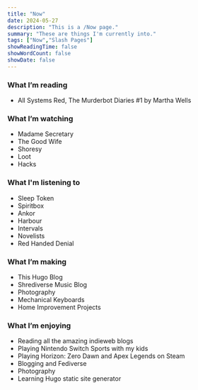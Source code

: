 ```yaml
---
title: "Now"
date: 2024-05-27
description: "This is a /Now page."
summary: "These are things I'm currently into."
tags: ["Now","Slash Pages"]
showReadingTime: false
showWordCount: false
showDate: false
---
```

### What I’m reading

- All Systems Red, The Murderbot Diaries #1 by Martha Wells

### What I’m watching

- Madame Secretary
- The Good Wife
- Shoresy
- Loot
- Hacks

### What I'm listening to

- Sleep Token
- Spiritbox
- Ankor
- Harbour
- Intervals
- Novelists
- Red Handed Denial

### What I’m making

- This Hugo Blog
- Shrediverse Music Blog
- Photography
- Mechanical Keyboards
- Home Improvement Projects

### What I’m enjoying

- Reading all the amazing indieweb blogs
- Playing Nintendo Switch Sports with my kids
- Playing Horizon: Zero Dawn and Apex Legends on Steam
- Blogging and Fediverse
- Photography
- Learning Hugo static site generator